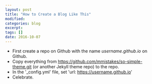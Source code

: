```yaml
---
layout: post
title: "How to Create a Blog Like This"
modified:
categories: blog
excerpt:
tags: []
date: 2016-10-07
---
```


* First create a repo on Github with the name *username.github.io* on Github.
* Copy everything from https://github.com/mmistakes/so-simple-theme.git (or another Jekyll theme repo) to the repo.
* In the '_config.yml' file, set 'url: https://username.github.io'
* Celebrate.
